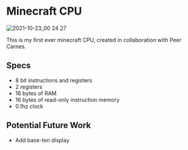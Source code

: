 # Minecraft CPU

![2021-10-23_00 24 27](https://user-images.githubusercontent.com/56745633/138546915-b115fb63-d855-4ed2-b0b7-c2909bc10e24.png)

This is my first ever minecraft CPU, created in collaboration with Peer Carnes.

## Specs
- 8 bit instructions and registers
- 2 registers
- 16 bytes of RAM
- 16 bytes of read-only instruction memory
- 0.1hz clock

## Potential Future Work
- Add base-ten display